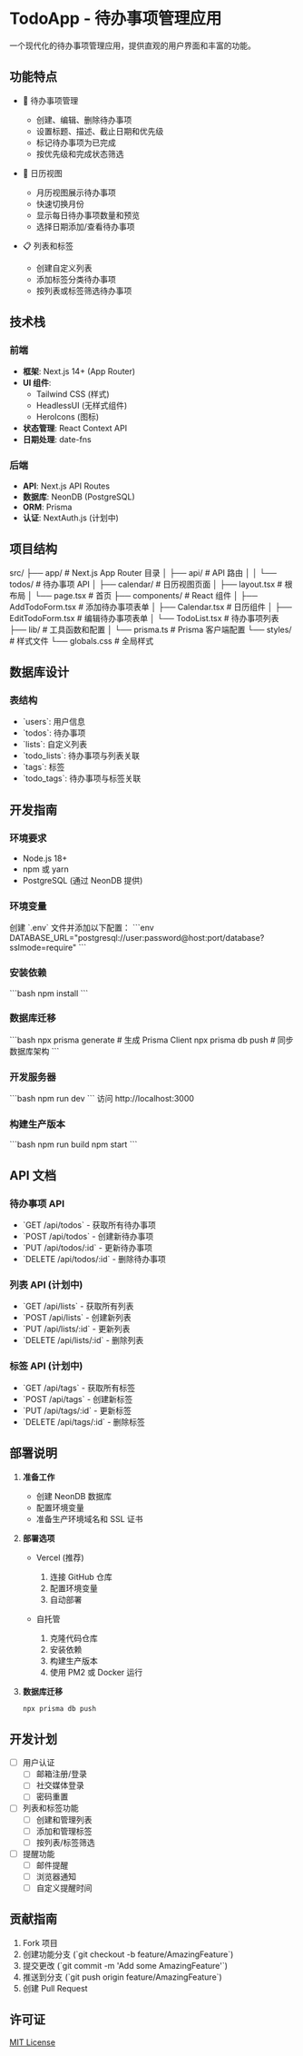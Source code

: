 # TodoApp - 待办事项管理应用

一个现代化的待办事项管理应用，提供直观的用户界面和丰富的功能。

## 功能特点

- 📝 待办事项管理
  - 创建、编辑、删除待办事项
  - 设置标题、描述、截止日期和优先级
  - 标记待办事项为已完成
  - 按优先级和完成状态筛选

- 📅 日历视图
  - 月历视图展示待办事项
  - 快速切换月份
  - 显示每日待办事项数量和预览
  - 选择日期添加/查看待办事项

- 📋 列表和标签
  - 创建自定义列表
  - 添加标签分类待办事项
  - 按列表或标签筛选待办事项

## 技术栈

### 前端
- **框架**: Next.js 14+ (App Router)
- **UI 组件**: 
  - Tailwind CSS (样式)
  - HeadlessUI (无样式组件)
  - HeroIcons (图标)
- **状态管理**: React Context API
- **日期处理**: date-fns

### 后端
- **API**: Next.js API Routes
- **数据库**: NeonDB (PostgreSQL)
- **ORM**: Prisma
- **认证**: NextAuth.js (计划中)

## 项目结构

src/
├── app/                    # Next.js App Router 目录
│   ├── api/               # API 路由
│   │   └── todos/        # 待办事项 API
│   ├── calendar/         # 日历视图页面
│   ├── layout.tsx        # 根布局
│   └── page.tsx          # 首页
├── components/           # React 组件
│   ├── AddTodoForm.tsx   # 添加待办事项表单
│   ├── Calendar.tsx      # 日历组件
│   ├── EditTodoForm.tsx  # 编辑待办事项表单
│   └── TodoList.tsx      # 待办事项列表
├── lib/                  # 工具函数和配置
│   └── prisma.ts        # Prisma 客户端配置
└── styles/              # 样式文件
    └── globals.css      # 全局样式

## 数据库设计

### 表结构
- \`users\`: 用户信息
- \`todos\`: 待办事项
- \`lists\`: 自定义列表
- \`todo_lists\`: 待办事项与列表关联
- \`tags\`: 标签
- \`todo_tags\`: 待办事项与标签关联

## 开发指南

### 环境要求
- Node.js 18+
- npm 或 yarn
- PostgreSQL (通过 NeonDB 提供)

### 环境变量
创建 \`.env\` 文件并添加以下配置：
\`\`\`env
DATABASE_URL="postgresql://user:password@host:port/database?sslmode=require"
\`\`\`

### 安装依赖
\`\`\`bash
npm install
\`\`\`

### 数据库迁移
\`\`\`bash
npx prisma generate   # 生成 Prisma Client
npx prisma db push    # 同步数据库架构
\`\`\`

### 开发服务器
\`\`\`bash
npm run dev
\`\`\`
访问 http://localhost:3000

### 构建生产版本
\`\`\`bash
npm run build
npm start
\`\`\`

## API 文档

### 待办事项 API
- \`GET /api/todos\` - 获取所有待办事项
- \`POST /api/todos\` - 创建新待办事项
- \`PUT /api/todos/:id\` - 更新待办事项
- \`DELETE /api/todos/:id\` - 删除待办事项

### 列表 API (计划中)
- \`GET /api/lists\` - 获取所有列表
- \`POST /api/lists\` - 创建新列表
- \`PUT /api/lists/:id\` - 更新列表
- \`DELETE /api/lists/:id\` - 删除列表

### 标签 API (计划中)
- \`GET /api/tags\` - 获取所有标签
- \`POST /api/tags\` - 创建新标签
- \`PUT /api/tags/:id\` - 更新标签
- \`DELETE /api/tags/:id\` - 删除标签

## 部署说明

1. **准备工作**
   - 创建 NeonDB 数据库
   - 配置环境变量
   - 准备生产环境域名和 SSL 证书

2. **部署选项**
   - Vercel (推荐)
     1. 连接 GitHub 仓库
     2. 配置环境变量
     3. 自动部署
   
   - 自托管
     1. 克隆代码仓库
     2. 安装依赖
     3. 构建生产版本
     4. 使用 PM2 或 Docker 运行

3. **数据库迁移**
   ```bash
   npx prisma db push
   ```

## 开发计划

- [ ] 用户认证
  - [ ] 邮箱注册/登录
  - [ ] 社交媒体登录
  - [ ] 密码重置

- [ ] 列表和标签功能
  - [ ] 创建和管理列表
  - [ ] 添加和管理标签
  - [ ] 按列表/标签筛选

- [ ] 提醒功能
  - [ ] 邮件提醒
  - [ ] 浏览器通知
  - [ ] 自定义提醒时间

## 贡献指南

1. Fork 项目
2. 创建功能分支 (\`git checkout -b feature/AmazingFeature\`)
3. 提交更改 (\`git commit -m 'Add some AmazingFeature'\`)
4. 推送到分支 (\`git push origin feature/AmazingFeature\`)
5. 创建 Pull Request

## 许可证

[MIT License](LICENSE)